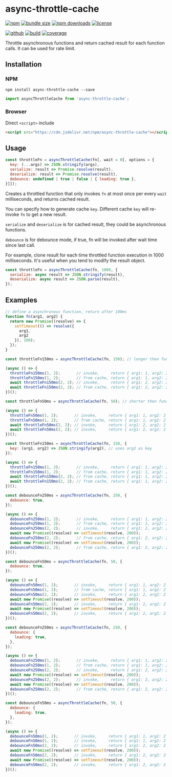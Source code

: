 # async-throttle-cache

[![npm][badge-version]][npm]
[![bundle size][badge-size]][bundlephobia]
[![npm downloads][badge-downloads]][npm]
[![license][badge-license]][license]


[![github][badge-issues]][github]
[![build][badge-build]][workflows]
[![coverage][badge-coverage]][coveralls]


Throttle asynchronous functions and return cached result for each function calls. It can be used for rate limit.

## Installation

### NPM

```
npm install async-throttle-cache --save
```

```js
import asyncThrottleCache from 'async-throttle-cache';
```

### Browser

Direct `<script>` include

```html
<script src="https://cdn.jsdelivr.net/npm/async-throttle-cache"></script>
```

## Usage

```js
const throttleFn = asyncThrottleCache(fn[, wait = 0[, options = {
  key: (...args) => JSON.stringify(args),
  serialize: result => Promise.resolve(result),
  deserialize: result => Promise.resolve(result),
  debounce: undefined | true | false | { leading: true },
}]]);
```

Creates a throttled function that only invokes `fn` at most once per every `wait` milliseconds, and returns cached result.

You can specify how to generate cache `key`. Different cache `key` will re-invoke `fn` to get a new result.

`serialize` and `deserialize` is for cached result, they could be asynchronous functions.

`debounce` is for debounce mode, if true, fn will be invoked after wait time since last call.

For example, clone result for each time throttled function execution in 1000 milliseconds. It's useful when you tend to modify the result object.

```js
const throttleFn = asyncThrottleCache(fn, 1000, {
  serialize: async result => JSON.stringify(result),
  deserialize: async result => JSON.parse(result),
});
```

## Examples

```js
// define a asynchronous function, return after 100ms
function fn(arg1, arg2) {
  return new Promise((resolve) => {
    setTimeout(() => resolve({
      arg1,
      arg2
    }), 100);
  });
}
```

```js
const throttleFn150ms = asyncThrottleCache(fn, 150); // longer then function execution

(async () => {
  throttleFn150ms(1, 2);       // invoke,     return { arg1: 1, arg2: 2 } at 100ms
  throttleFn150ms(1, 2);       // from cache, return { arg1: 1, arg2: 2 } at 100ms
  await throttleFn150ms(2, 2); // invoke,     return { arg1: 2, arg2: 2 } at 100ms
  await throttleFn150ms(2, 2); // from cache, return { arg1: 2, arg2: 2 } at 100ms
})();
```

```js
const throttleFn50ms = asyncThrottleCache(fn, 50); // shorter then function execution

(async () => {
  throttleFn50ms(1, 2);       // invoke,     return { arg1: 1, arg2: 2 } at 100ms
  throttleFn50ms(1, 2);       // from cache, return { arg1: 1, arg2: 2 } at 100ms
  await throttleFn50ms(2, 2); // invoke,     return { arg1: 2, arg2: 2 } at 100ms
  await throttleFn50ms(2, 2); // invoke,     return { arg1: 2, arg2: 2 } at 200ms
})();
```

```js
const throttleFn150ms = asyncThrottleCache(fn, 150, {
  key: (arg1, arg2) => JSON.stringify(arg2), // uses arg2 as key
});

(async () => {
  throttleFn150ms(1, 2);       // invoke,     return { arg1: 1, arg2: 2 } at 100ms
  throttleFn150ms(1, 2);       // from cache, return { arg1: 1, arg2: 2 } at 100ms
  await throttleFn150ms(2, 2); // from cache, return { arg1: 1, arg2: 2 } at 100ms
  await throttleFn150ms(2, 2); // from cache, return { arg1: 1, arg2: 2 } at 100ms
})();
```

```js
const debounceFn250ms = asyncThrottleCache(fn, 250, {
  debounce: true,
});

(async () => {
  debounceFn250ms(1, 2);       // invoke,     return { arg1: 1, arg2: 2 } at 350ms
  debounceFn250ms(1, 2);       // from cache, return { arg1: 1, arg2: 2 } at 350ms
  debounceFn250ms(2, 2);       // invoke,     return { arg1: 2, arg2: 2 } at 750ms
  await new Promise((resolve) => setTimeout(resolve, 200));
  debounceFn250ms(2, 2);       // from cache, return { arg1: 2, arg2: 2 } at 750ms
  await new Promise((resolve) => setTimeout(resolve, 200));
  debounceFn250ms(2, 2);       // from cache, return { arg1: 2, arg2: 2 } at 750ms
})();
```

```js
const debounceFn50ms = asyncThrottleCache(fn, 50, {
  debounce: true,
});

(async () => {
  debounceFn50ms(1, 2);       // invoke,     return { arg1: 1, arg2: 2 } at 150ms
  debounceFn50ms(1, 2);       // from cache, return { arg1: 1, arg2: 2 } at 150ms
  debounceFn50ms(2, 2);       // invoke,     return { arg1: 2, arg2: 2 } at 150ms
  await new Promise((resolve) => setTimeout(resolve, 200));
  debounceFn50ms(2, 2);       // invoke,     return { arg1: 2, arg2: 2 } at 350ms
  await new Promise((resolve) => setTimeout(resolve, 200));
  debounceFn50ms(2, 2);       // invoke,     return { arg1: 2, arg2: 2 } at 550ms
})();
```

```js
const debounceFn250ms = asyncThrottleCache(fn, 250, {
  debounce: {
    leading: true,
  },
});

(async () => {
  debounceFn250ms(1, 2);       // invoke,     return { arg1: 1, arg2: 2 } at 100ms
  debounceFn250ms(1, 2);       // from cache, return { arg1: 1, arg2: 2 } at 100ms
  debounceFn250ms(2, 2);       // invoke,     return { arg1: 2, arg2: 2 } at 100ms
  await new Promise((resolve) => setTimeout(resolve, 200));
  debounceFn250ms(2, 2);       // invoke,     return { arg1: 2, arg2: 2 } at 750ms
  await new Promise((resolve) => setTimeout(resolve, 200));
  debounceFn250ms(2, 2);       // from cache, return { arg1: 2, arg2: 2 } at 750ms
})();
```

```js
const debounceFn50ms = asyncThrottleCache(fn, 50, {
  debounce: {
    leading: true,
  },
});

(async () => {
  debounceFn50ms(1, 2);       // invoke,     return { arg1: 1, arg2: 2 } at 100ms
  debounceFn50ms(1, 2);       // invoke,     return { arg1: 1, arg2: 2 } at 150ms
  debounceFn50ms(2, 2);       // invoke,     return { arg1: 2, arg2: 2 } at 100ms
  await new Promise((resolve) => setTimeout(resolve, 200));
  debounceFn50ms(2, 2);       // invoke,     return { arg1: 2, arg2: 2 } at 300ms
  await new Promise((resolve) => setTimeout(resolve, 200));
  debounceFn50ms(2, 2);       // invoke,     return { arg1: 2, arg2: 2 } at 500ms
})();
```

[badge-version]: https://img.shields.io/npm/v/async-throttle-cache.svg
[badge-downloads]: https://img.shields.io/npm/dt/async-throttle-cache.svg
[npm]: https://www.npmjs.com/package/async-throttle-cache

[badge-size]: https://img.shields.io/bundlephobia/minzip/async-throttle-cache.svg
[bundlephobia]: https://bundlephobia.com/result?p=async-throttle-cache

[badge-license]: https://img.shields.io/npm/l/async-throttle-cache.svg
[license]: https://github.com/Cweili/async-throttle-cache/blob/master/LICENSE

[badge-issues]: https://img.shields.io/github/issues/Cweili/async-throttle-cache.svg
[github]: https://github.com/Cweili/async-throttle-cache

[badge-build]: https://img.shields.io/github/actions/workflow/status/Cweili/async-throttle-cache/ci.yml?branch=master
[workflows]: https://github.com/Cweili/async-throttle-cache/actions/workflows/ci.yml?query=branch%3Amaster

[badge-coverage]: https://img.shields.io/coveralls/github/Cweili/async-throttle-cache/master.svg
[coveralls]: https://coveralls.io/github/Cweili/async-throttle-cache?branch=master
